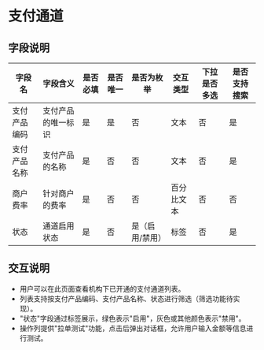 # 支付通道

## 字段说明

| 字段名         | 字段含义     | 是否必填 | 是否唯一 | 是否为枚举 | 交互类型 | 下拉是否多选 | 是否支持搜索 |
| -------------- | ------------ | -------- | -------- | -------- | -------- | ------------ | ------------ |
| 支付产品编码   | 支付产品的唯一标识 | 是       | 是       | 否       | 文本     | 否           | 是           |
| 支付产品名称   | 支付产品的名称 | 是       | 否       | 否       | 文本     | 否           | 是           |
| 商户费率       | 针对商户的费率 | 是       | 否       | 否       | 百分比文本 | 否           | 否           |
| 状态           | 通道启用状态 | 是       | 否       | 是（启用/禁用） | 标签     | 否           | 是           |

## 交互说明

- 用户可以在此页面查看机构下已开通的支付通道列表。
- 列表支持按支付产品编码、支付产品名称、状态进行筛选（筛选功能待实现）。
- "状态"字段通过标签展示，绿色表示"启用"，灰色或其他颜色表示"禁用"。
- 操作列提供"拉单测试"功能，点击后弹出对话框，允许用户输入金额等信息进行测试。 